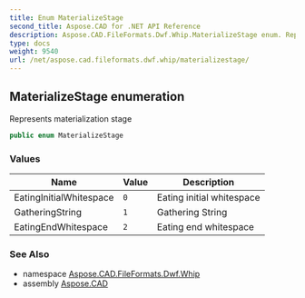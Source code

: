 ```yaml
---
title: Enum MaterializeStage
second_title: Aspose.CAD for .NET API Reference
description: Aspose.CAD.FileFormats.Dwf.Whip.MaterializeStage enum. Represents materialization stage
type: docs
weight: 9540
url: /net/aspose.cad.fileformats.dwf.whip/materializestage/
---
```

## MaterializeStage enumeration

Represents materialization stage

```csharp
public enum MaterializeStage
```

### Values

| Name | Value | Description |
| --- | --- | --- |
| EatingInitialWhitespace | `0` | Eating initial whitespace |
| GatheringString | `1` | Gathering String |
| EatingEndWhitespace | `2` | Eating end whitespace |

### See Also

* namespace [Aspose.CAD.FileFormats.Dwf.Whip](../../aspose.cad.fileformats.dwf.whip/)
* assembly [Aspose.CAD](../../)


